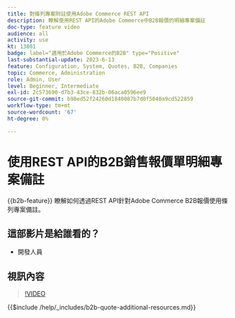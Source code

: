 ```yaml
---
title: 對條列專案附註使用Adobe Commerce REST API
description: 瞭解使用REST API的Adobe Commerce中B2B報價的明細專案備註
doc-type: feature video
audience: all
activity: use
kt: 13801
badge: label="適用於Adobe Commerce的B2B" type="Positive"
last-substantial-update: 2023-6-13
feature: Configuration, System, Quotes, B2B, Companies
topic: Commerce, Administration
role: Admin, User
level: Beginner, Intermediate
exl-id: 2c573690-d7b3-43ce-832b-06aca0596ee9
source-git-commit: b98ed52f24260d1840087b7d0f5040a9cd522859
workflow-type: tm+mt
source-wordcount: '67'
ht-degree: 0%

---
```


# 使用REST API的B2B銷售報價單明細專案備註

{{b2b-feature}}
瞭解如何透過REST API針對Adobe Commerce B2B報價使用條列專案備註。

## 這部影片是給誰看的？

- 開發人員

## 視訊內容

>[!VIDEO](https://video.tv.adobe.com/v/3420418?learn=on)

{{$include /help/_includes/b2b-quote-additional-resources.md}}
